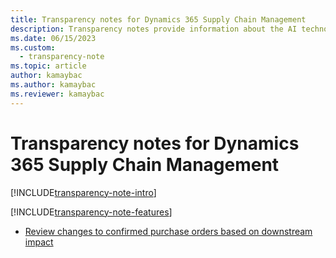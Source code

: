 ```yaml
---
title: Transparency notes for Dynamics 365 Supply Chain Management
description: Transparency notes provide information about the AI technology used in Dynamics 365 Supply Chain Management, along with key considerations and details about how the AI is used, how it was tested and evaluated, and any specific limitations.
ms.date: 06/15/2023
ms.custom: 
  - transparency-note
ms.topic: article
author: kamaybac
ms.author: kamaybac
ms.reviewer: kamaybac
---
```


# Transparency notes for Dynamics 365 Supply Chain Management

[!INCLUDE[transparency-note-intro](../includes/transparency-note-intro.md)]

[!INCLUDE[transparency-note-features](../includes/transparency-note-features.md)]

- [Review changes to confirmed purchase orders based on downstream impact](transparency-note-review-purchass-order-changes-with-impact.md)
